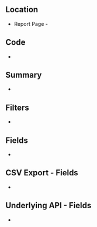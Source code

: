## Location

* Report Page - 

## Code 

* 
## Summary 

* 


## Filters

* 


## Fields 

* 

## CSV Export - Fields

* 


## Underlying API - Fields

* 
